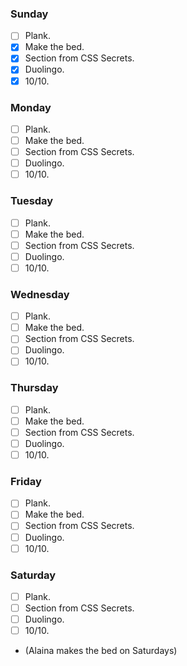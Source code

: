 ### Sunday

- [ ] Plank.
- [x] Make the bed.
- [x] Section from CSS Secrets.
- [x] Duolingo.
- [x] 10/10.

### Monday

- [ ] Plank.
- [ ] Make the bed.
- [ ] Section from CSS Secrets.
- [ ] Duolingo.
- [ ] 10/10.

### Tuesday

- [ ] Plank.
- [ ] Make the bed.
- [ ] Section from CSS Secrets.
- [ ] Duolingo.
- [ ] 10/10.

### Wednesday

- [ ] Plank.
- [ ] Make the bed.
- [ ] Section from CSS Secrets.
- [ ] Duolingo.
- [ ] 10/10.

### Thursday

- [ ] Plank.
- [ ] Make the bed.
- [ ] Section from CSS Secrets.
- [ ] Duolingo.
- [ ] 10/10.

### Friday

- [ ] Plank.
- [ ] Make the bed.
- [ ] Section from CSS Secrets.
- [ ] Duolingo.
- [ ] 10/10.

### Saturday

- [ ] Plank.
- [ ] Section from CSS Secrets.
- [ ] Duolingo.
- [ ] 10/10.
- (Alaina makes the bed on Saturdays)